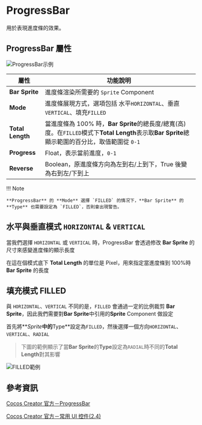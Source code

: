 # ProgressBar

用於表現進度條的效果。

## ProgressBar 屬性

![ProgressBar示例](/webgame-engine/assets/cocos/common/ProgressBar/ProgressBarUIExample.png)

| 屬性             | 功能說明                                                                                                                                        |
| ---------------- | ----------------------------------------------------------------------------------------------------------------------------------------------- |
| **Bar Sprite**   | 進度條渲染所需要的 `Sprite` Component                                                                                                           |
| **Mode**         | 進度條展現方式，選項包括 水平`HORIZONTAL`、垂直`VERTICAL`、填充`FILLED`                                                                         |
| **Total Length** | 當進度條為 100% 時，**Bar Sprite**的總長度/總寬(高)度。在`FILLED`模式下**Total Length**表示取**Bar Sprite**總顯示範圍的百分比，取值範圍從 `0-1` |
| **Progress**     | Float，表示當前進度，`0-1`                                                                                                                      |
| **Reverse**      | Boolean，原進度條方向為左到右/上到下，True 後變為右到左/下到上                                                                                  |

!!! Note

    **ProgressBar** 的 **Mode** 選擇 `FILLED` 的情况下，**Bar Sprite** 的 **Type** 也需要設定為 `FILLED`，否則會出現警告。

## 水平與垂直模式 `HORIZONTAL` & `VERTICAL`

當我們選擇 `HORIZONTAL` 或 `VERTICAL` 時，ProgressBar 會透過修改 **Bar Sprite** 的尺寸來感變進度條的顯示長度

在這在個模式底下 **Total Length** 的單位是 Pixel，用來指定當進度條到 100%時 **Bar Sprite** 的長度

## 填充模式 FILLED

與 `HORIZONTAL`、`VERTICAL` 不同的是，`FILLED` 會通過一定的比例裁剪 **Bar Sprite**，因此我們需要對**Bar Sprite**中引用的**Sprite** Component 做設定

首先將**_Sprite_**中的**Type**設定為`FILLED`，然後選擇一個方向`HORIZONTAL`、`VERTICAL`、`RADIAL`

> 下圖的範例顯示了當**Bar Sprite**的**Type**設定為`RADIAL`時不同的**Total Length**對其影響

![FILLED範例][Filled Example]

## 參考資訊

[Cocos Creator 官方－ProgressBar](https://docs.cocos.com/creator/3.6/manual/zh/ui-system/components/editor/progress.html)

[Cocos Creator 官方－常用 UI 控件(2.4)](https://docs.cocos.com/creator/2.4/manual/zh/ui/ui-components.html)

[Filled Example]: https://docs.cocos.com/creator/2.4/manual/zh/ui/ui-components/filled_radial.png "圖片來源 : 常用 UI 控件(2.4)"
